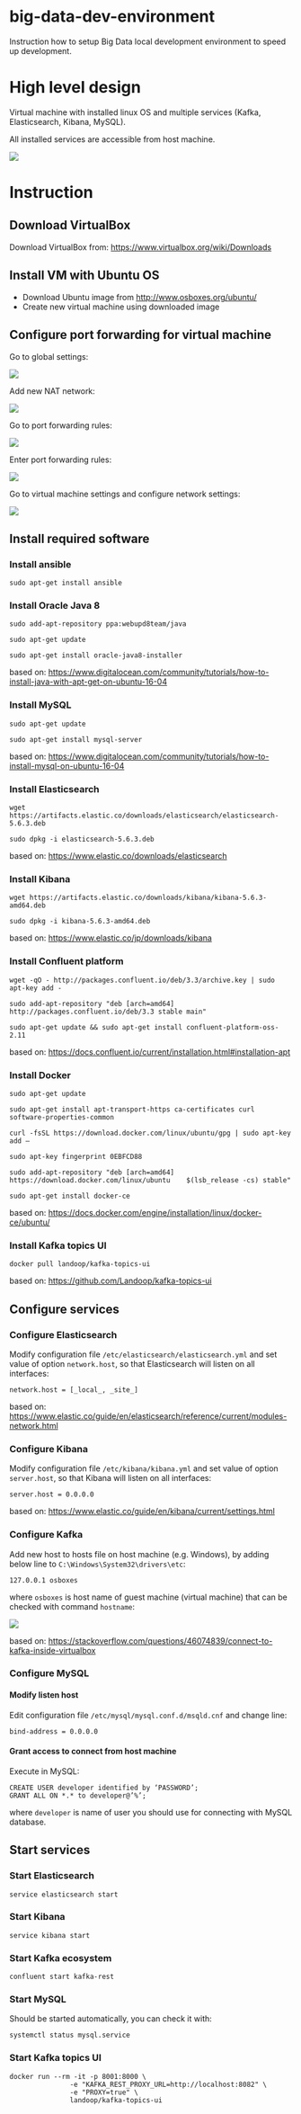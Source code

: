 # big-data-dev-environment

Instruction how to setup Big Data local development environment to speed up development.

# High level design

Virtual machine with installed linux OS and multiple services (Kafka, Elasticsearch, Kibana, MySQL).

All installed services are accessible from host machine.

![](images/dev_environment_concept.png)

# Instruction

## Download VirtualBox

Download VirtualBox from: https://www.virtualbox.org/wiki/Downloads 

## Install VM with Ubuntu OS

- Download Ubuntu image from http://www.osboxes.org/ubuntu/ 
- Create new virtual machine using downloaded image

## Configure port forwarding for virtual machine

Go to global settings:

![](images/virtualbox_global_settings.png)

Add new NAT network:

![](images/virtualbox_network_settings.png)

Go to port forwarding rules:

![](images/virtualbox_network_setting.png)

Enter port forwarding rules:

![](images/virtualbox_port_forwarding_rules.png)

Go to virtual machine settings and configure network settings:

![](images/virtualbox_vm_setttings.png)

## Install required software

### Install ansible

    sudo apt-get install ansible

### Install Oracle Java 8
    
    sudo add-apt-repository ppa:webupd8team/java
    
    sudo apt-get update
    
    sudo apt-get install oracle-java8-installer

based on: https://www.digitalocean.com/community/tutorials/how-to-install-java-with-apt-get-on-ubuntu-16-04

### Install MySQL

    sudo apt-get update
    
    sudo apt-get install mysql-server

based on: https://www.digitalocean.com/community/tutorials/how-to-install-mysql-on-ubuntu-16-04 

### Install Elasticsearch

    wget https://artifacts.elastic.co/downloads/elasticsearch/elasticsearch-5.6.3.deb
    
    sudo dpkg -i elasticsearch-5.6.3.deb
    
based on: https://www.elastic.co/downloads/elasticsearch 

### Install Kibana

    wget https://artifacts.elastic.co/downloads/kibana/kibana-5.6.3-amd64.deb
    
    sudo dpkg -i kibana-5.6.3-amd64.deb
    
based on: https://www.elastic.co/jp/downloads/kibana 

### Install Confluent platform

    wget -qO - http://packages.confluent.io/deb/3.3/archive.key | sudo apt-key add -
    
    sudo add-apt-repository "deb [arch=amd64] http://packages.confluent.io/deb/3.3 stable main"
    
    sudo apt-get update && sudo apt-get install confluent-platform-oss-2.11

based on: https://docs.confluent.io/current/installation.html#installation-apt     

### Install Docker

    sudo apt-get update
    
    sudo apt-get install apt-transport-https ca-certificates curl software-properties-common
    
    curl -fsSL https://download.docker.com/linux/ubuntu/gpg | sudo apt-key add –
    
    sudo apt-key fingerprint 0EBFCD88

    sudo add-apt-repository "deb [arch=amd64] https://download.docker.com/linux/ubuntu    $(lsb_release -cs) stable"
    
    sudo apt-get install docker-ce


based on: https://docs.docker.com/engine/installation/linux/docker-ce/ubuntu/ 

### Install Kafka topics UI

    docker pull landoop/kafka-topics-ui
    
based on: https://github.com/Landoop/kafka-topics-ui 

## Configure services

### Configure Elasticsearch

Modify configuration file ``/etc/elasticsearch/elasticsearch.yml`` and set value of option `network.host`, so that Elasticsearch will listen on all interfaces:

    network.host = [_local_, _site_] 

based on: https://www.elastic.co/guide/en/elasticsearch/reference/current/modules-network.html 

### Configure Kibana

Modify configuration file `/etc/kibana/kibana.yml` and set value of option `server.host`, so that Kibana will listen on all interfaces:
    
    server.host = 0.0.0.0

based on: https://www.elastic.co/guide/en/kibana/current/settings.html 

### Configure Kafka

Add new host to hosts file on host machine (e.g. Windows), by adding below line to ``C:\Windows\System32\drivers\etc``:

    127.0.0.1 osboxes
    
where `osboxes` is host name of guest machine (virtual machine) that can be checked with command `hostname`:

![](images/check_hostname.png)

based on: https://stackoverflow.com/questions/46074839/connect-to-kafka-inside-virtualbox

### Configure MySQL

#### Modify listen host

Edit configuration file `/etc/mysql/mysql.conf.d/msqld.cnf` and change line:

    bind-address = 0.0.0.0

#### Grant access to connect from host machine 

Execute in MySQL:

    CREATE USER developer identified by ‘PASSWORD’;
    GRANT ALL ON *.* to developer@’%’;

where `developer` is name of user you should use for connecting with MySQL database.

## Start services

### Start Elasticsearch

    service elasticsearch start

### Start Kibana

    service kibana start

### Start Kafka ecosystem

    confluent start kafka-rest

### Start MySQL

Should be started automatically, you can check it with:

    systemctl status mysql.service

### Start Kafka topics UI

    docker run --rm -it -p 8001:8000 \
                   -e "KAFKA_REST_PROXY_URL=http://localhost:8082" \
                   -e "PROXY=true" \
                   landoop/kafka-topics-ui

